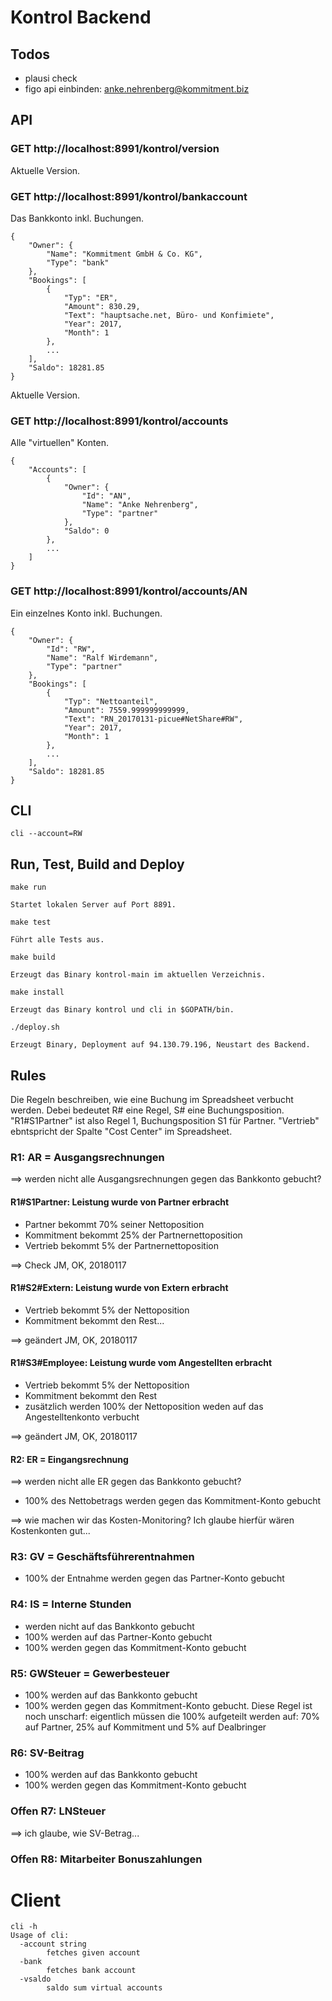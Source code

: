 # Kontrol Backend

## Todos
- plausi check
- figo api einbinden: anke.nehrenberg@kommitment.biz

## API

### GET http://localhost:8991/kontrol/version

Aktuelle Version.

### GET http://localhost:8991/kontrol/bankaccount

Das Bankkonto inkl. Buchungen.

```
{
    "Owner": {
        "Name": "Kommitment GmbH & Co. KG",
        "Type": "bank"
    },
    "Bookings": [
        {
            "Typ": "ER",
            "Amount": 830.29,
            "Text": "hauptsache.net, Büro- und Konfimiete",
            "Year": 2017,
            "Month": 1
        },
        ...
    ],
    "Saldo": 18281.85
}
```

Aktuelle Version.

### GET http://localhost:8991/kontrol/accounts

Alle "virtuellen" Konten.

```
{
    "Accounts": [
        {
            "Owner": {
                "Id": "AN",
                "Name": "Anke Nehrenberg",
                "Type": "partner"
            },
            "Saldo": 0
        },
        ...
    ]
}
```

### GET http://localhost:8991/kontrol/accounts/AN

Ein einzelnes Konto inkl. Buchungen.

```
{
    "Owner": {
        "Id": "RW",
        "Name": "Ralf Wirdemann",
        "Type": "partner"
    },
    "Bookings": [
        {
            "Typ": "Nettoanteil",
            "Amount": 7559.999999999999,
            "Text": "RN_20170131-picue#NetShare#RW",
            "Year": 2017,
            "Month": 1
        },
        ...
    ],
    "Saldo": 18281.85
}
```

## CLI

```
cli --account=RW
```

## Run, Test, Build and Deploy

```
make run

Startet lokalen Server auf Port 8891.
```

```
make test

Führt alle Tests aus.
```

```
make build

Erzeugt das Binary kontrol-main im aktuellen Verzeichnis.
```

```
make install

Erzeugt das Binary kontrol und cli in $GOPATH/bin.
```

```
./deploy.sh 

Erzeugt Binary, Deployment auf 94.130.79.196, Neustart des Backend.
```
    
## Rules
Die Regeln beschreiben, wie eine Buchung im Spreadsheet verbucht werden. Debei bedeutet R# eine Regel, S# eine Buchungsposition. "R1#S1Partner" ist also Regel 1, Buchungsposition S1 für Partner. "Vertrieb" ebntspricht der Spalte "Cost Center" im Spreadsheet.

### R1: AR = Ausgangsrechnungen

==> werden nicht alle Ausgangsrechnungen gegen das Bankkonto gebucht?

#### R1#S1Partner: Leistung wurde von Partner erbracht
- Partner bekommt 70% seiner Nettoposition
- Kommitment bekommt 25% der Partnernettoposition
- Vertrieb bekommt 5% der Partnernettoposition

==> Check JM, OK, 20180117

#### R1#S2#Extern: Leistung wurde von Extern erbracht
- Vertrieb bekommt 5% der Nettoposition
- Kommitment bekommt den Rest...

==> geändert JM, OK, 20180117
 

#### R1#S3#Employee: Leistung wurde vom Angestellten erbracht
- Vertrieb bekommt 5% der Nettoposition
- Kommitment bekommt den Rest
- zusätzlich werden 100% der Nettoposition weden auf das Angestelltenkonto verbucht

==> geändert JM, OK, 20180117

#### R2: ER = Eingangsrechnung
 
==> werden nicht alle ER gegen das Bankkonto gebucht?

- 100% des Nettobetrags werden gegen das Kommitment-Konto gebucht

==> wie machen wir das Kosten-Monitoring? Ich glaube hierfür wären Kostenkonten gut...

### R3: GV = Geschäftsführerentnahmen
- 100% der Entnahme werden gegen das Partner-Konto gebucht

### R4: IS = Interne Stunden
- werden nicht auf das Bankkonto gebucht
- 100% werden auf das Partner-Konto gebucht
- 100% werden gegen das Kommitment-Konto gebucht

### R5: GWSteuer = Gewerbesteuer
- 100% werden auf das Bankkonto gebucht
- 100% werden gegen das Kommitment-Konto gebucht. Diese Regel ist noch unscharf:
  eigentlich müssen die 100% aufgeteilt werden auf: 70% auf Partner, 25% auf 
  Kommitment und 5% auf Dealbringer

### R6: SV-Beitrag
- 100% werden auf das Bankkonto gebucht
- 100% werden gegen das Kommitment-Konto gebucht

### Offen R7: LNSteuer

==> ich glaube, wie SV-Betrag...

### Offen R8: Mitarbeiter Bonuszahlungen

# Client
```
cli -h
Usage of cli:
  -account string
    	fetches given account
  -bank
    	fetches bank account
  -vsaldo
    	saldo sum virtual accounts
```
